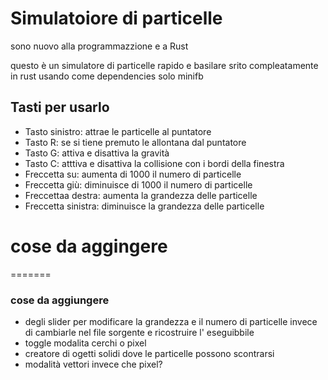 # Simulatoiore di particelle


sono nuovo alla programmazzione e a Rust


questo è un simulatore di particelle rapido e basilare srito compleatamente in rust usando come
dependencies solo minifb


## Tasti per usarlo
- Tasto sinistro: attrae le particelle al puntatore
- Tasto R: se si tiene premuto le allontana dal puntatore
- Tasto G: attiva e disattiva la gravità
- Tasto C: atttiva e disattiva la collisione con i bordi della finestra
- Freccetta su: aumenta di 1000 il numero di particelle
- Freccetta giù: diminuisce di 1000 il numero di particelle
- Freccettaa destra: aumenta la grandezza delle particelle
- Freccetta sinistra: diminuisce la grandezza delle particelle




# cose da aggingere
=======
### cose da aggiungere
- degli slider per modificare la grandezza e il numero di particelle invece di cambiarle nel file sorgente e ricostruire l' eseguibbile
- toggle modalita cerchi o pixel
- creatore di ogetti solidi dove le particelle possono scontrarsi
- modalità vettori invece che pixel?
